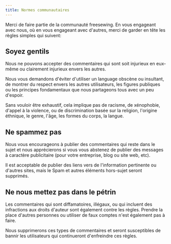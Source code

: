 ```yaml
---
title: Normes communautaires
---
```

Merci de faire partie de la communauté freesewing. 
En vous engageant avec nous, où en vous engageant avec d'autres, merci de garder en tête les règles simples qui suivent: 

## Soyez gentils
Nous ne pouvons accepter des commentaires qui sont soit injurieux en eux-même ou clairement injurieux envers les autres. 

Nous vous demandons d'éviter d'utiliser un language obscène ou insultant, 
de montrer du respect envers les autres utilisateurs, 
les figures publiques ou les principes fondamentaux que nous partageons tous avec un peu d'espoir.

Sans vouloir être exhaustif, cela implique pas de racisme, de xénophobie, d'appel à la violence, 
ou de discrimination basée sur la religion, l'origine éthnique, le genre, l'âge, 
les formes du corps, la langue. 

## Ne spammez pas
Nous vous encourageons à publier des commentaires qui reste dans le sujet et nous apprécierons si 
vous vous abstenez de publier des messages à caractère publicitaire 
(pour votre entreprise, blog ou site web, etc). 

Il est acceptable de publier des liens vers de l'information pertinente ou d'autres sites, 
mais le Spam et autres éléments hors-sujet seront supprimés.

## Ne nous mettez pas dans le pétrin 
Les commentaires qui sont diffamatoires, illégaux, ou qui incluent des infractions aux droits d'auteur sont également contre les règles. 
Prendre la place d'autres personnes ou utiliser de faux comptes n'est également pas à faire.
  
Nous supprimerons ces types de commentaires et seront susceptibles de bannir les utilisateurs qui continueront d'enfreindre ces règles.

